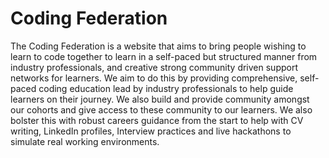 # Coding Federation

The Coding Federation is a website that aims to bring people wishing to learn to code together to learn in a self-paced but structured manner from industry professionals, and creative strong community driven support networks for learners. We aim to do this by providing comprehensive, self-paced coding education lead by industry professionals to help guide learners on their journey. We also build and provide community amongst our cohorts and give access to these community to our learners. We also bolster this with robust careers guidance from the start to help with CV writing, LinkedIn profiles, Interview practices and live hackathons to simulate real working environments.